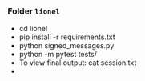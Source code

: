 <h3>Folder <code>lionel</code></h3>
<ul>
    <li>cd lionel</li>
    <li>pip install -r requirements.txt</li>
    <li>python signed_messages.py</li>
    <li>python -m pytest tests/</li>
    <li>To view final output: cat session.txt<li>
    